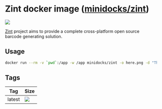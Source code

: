 Zint docker image ([minidocks/zint](https://hub.docker.com/r/minidocks/zint))
=============================================================================

![](https://www.zint.org.uk/images/website/zint.png)

[Zint](https://www.zint.org.uk/) project aims to provide a complete
cross-platform open source barcode generating solution.

Usage
-----

```bash
docker run --rm -v `pwd`:/app -w /app minidocks/zint -o here.png -d "This Text"
```

Tags
----

| Tag    | Size                                                                                                         |
|--------|--------------------------------------------------------------------------------------------------------------|
| latest | ![](https://img.shields.io/docker/image-size/minidocks/zint/latest?style=flat-square&logo=docker&label=size) |
